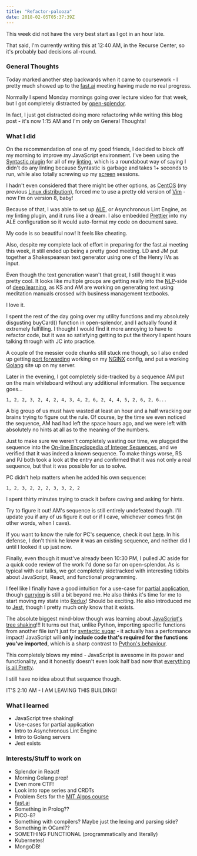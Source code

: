 ```yaml
---
title: "Refactor-palooza"
date: 2018-02-05T05:37:39Z
---
```

This week did not have the very best start as I got in an hour late.

That said, I'm currently writing this at 12:40 AM, in the Recurse Center, so it's probably bad decisions all-round.

### General Thoughts
Today marked another step backwards when it came to coursework - I pretty much showed up to the [fast.ai](http://www.fast.ai/) meeting having made no real progress. 

Normally I spend Monday mornings going over lecture video for that week, but I got completely distracted by [open-splendor](https://github.com/farkwun/open-splendor).

In fact, I just got distracted doing more refactoring while writing this blog post - it's now 1:15 AM and I'm only on General Thoughts!

### What I did
On the recommendation of one of my good friends, I decided to block off my morning to improve my JavaScript environment. I've been using the [Syntastic plugin](https://github.com/vim-syntastic/syntastic) for all of my [linting](https://en.wikipedia.org/wiki/Lint_(software)), which is a roundabout way of saying I didn't do any linting because Syntastic is garbage and takes 1+ seconds to run, while also totally screwing up my [screen](https://en.wikipedia.org/wiki/GNU_Screen) sessions.

I hadn't even considered that there might be other options, as [CentOS](https://www.centos.org/) (my previous [Linux distribution](https://en.wikipedia.org/wiki/Linux_distribution)), forced me to use a pretty old version of [Vim](https://en.wikipedia.org/wiki/Vim_(text_editor)) - now I'm on version 8, baby!

Because of that, I was able to set up [ALE](https://github.com/w0rp/ale), or Asynchronous Lint Engine, as my linting plugin, and it runs like a dream. I also embedded [Prettier](https://github.com/prettier/prettier) into my ALE configuration so it would auto-format my code on document save.

My code is so beautiful now! It feels like cheating.

Also, despite my complete lack of effort in preparing for the fast.ai meeting this week, it still ended up being a pretty good meeting. LD and JM put together a Shakespearean text generator using one of the Henry IVs as input.

Even though the text generation wasn't that great, I still thought it was pretty cool. It looks like multiple groups are getting really into the [NLP](https://en.wikipedia.org/wiki/Natural-language_processing)-side of [deep learning](https://en.wikipedia.org/wiki/Deep_learning), as KS and AM are working on generating text using meditation manuals crossed with business management textbooks. 

I love it.

I spent the rest of the day going over my utility functions and my absolutely disgusting buyCard() function in open-splendor, and I actually found it extremely fulfilling. I thought I would find it more annoying to have to refactor code, but it was so satisfying getting to put the theory I spent hours talking through with JC into practice.

A couple of the messier code chunks still stuck me though, so I also ended up getting [port forwarding](https://en.wikipedia.org/wiki/Port_forwarding) working on my [NGINX](https://www.nginx.com/) config, and put a working [Golang](https://golang.org/) site up on my server.

Later in the evening, I got completely side-tracked by a sequence AM put on the main whiteboard without any additional information. The sequence goes...

```
1, 2, 2, 3, 2, 4, 2, 4, 3, 4, 2, 6, 2, 4, 4, 5, 2, 6, 2, 6...
```

A big group of us must have wasted at least an hour and a half wracking our brains trying to figure out the rule. Of course, by the time we even noticed the sequence, AM had had left the space hours ago, and we were left with absolutely no hints at all as to the meaning of the numbers.

Just to make sure we weren't completely wasting our time, we plugged the sequence into the [On-line Encyclopedia of Integer Sequences](https://oeis.org/), and we verified that it was indeed a known sequence. To make things worse, RS and PJ both took a look at the entry and confirmed that it was not only a real sequence, but that it was possible for us to solve.

PC didn't help matters when he added his own sequence:

```
1, 2, 3, 2, 2, 2, 3, 3, 2, 2
```

I spent thirty minutes trying to crack it before caving and asking for hints. 

Try to figure it out! AM's sequence is still entirely undefeated though. I'll update you if any of us figure it out or if I cave, whichever comes first (in other words, when I cave).

If you want to know the rule for PC's sequence, check it out [here](https://oeis.org/A037195). In his defense, I don't think he knew it was an existing sequence, and neither did I until I looked it up just now.

Finally, even though it must've already been 10:30 PM, I pulled JC aside for a quick code review of the work I'd done so far on open-splendor. As is typical with our talks, we got completely sidetracked with interesting tidbits about JavaScript, React, and functional programming.

I feel like I finally have a good intuition for a use-case for [partial application](https://en.wikipedia.org/wiki/Partial_application), though [currying](https://en.wikipedia.org/wiki/Currying) is still a bit beyond me. He also thinks it's time for me to start moving my state into [Redux](https://redux.js.org/)! Should be exciting. He also introduced me to [Jest](https://facebook.github.io/jest/), though I pretty much only know that it exists.

The absolute biggest mind-blow though was learning about [JavaScript's tree shaking](https://webpack.js.org/guides/tree-shaking/)!!! It turns out that, unlike Python, importing specific functions from another file isn't just for [syntactic sugar](https://en.wikipedia.org/wiki/Syntactic_sugar) - it actually has a performance impact! JavaScript will **only include code that's required for the functions you've imported**, which is a sharp contrast to [Python's behaviour](https://stackoverflow.com/questions/9439480/from-import-vs-import).

This completely blows my mind - JavaScript is awesome in its power and functionality, and it honestly doesn't even look half bad now that [everything is all Pretty](https://prettier.io/).

I still have no idea about that sequence though.

IT'S 2:10 AM - I AM LEAVING THIS BUILDING!

### What I learned
* JavaScript tree shaking!
* Use-cases for partial application
* Intro to Asynchronous Lint Engine
* Intro to Golang servers
* Jest exists

### Interests/Stuff to work on
* Splendor in React!
* Morning Golang prep!
* Even more CTF!
* Look into rope series and CRDTs
* Problem Sets for the [MIT Algos course](https://ocw.mit.edu/courses/electrical-engineering-and-computer-science/6-006-introduction-to-algorithms-fall-2011/assignments/)
* [fast.ai](http://www.fast.ai/)
* Something in Prolog??
* PICO-8?
* Something with compilers? Maybe just the lexing and parsing side?
* Something in OCaml??
* SOMETHING FUNCTIONAL (programmatically and literally)
* Kubernetes!
* MongoDB!
